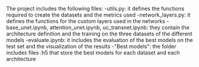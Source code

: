 The project includes the following files:
-utils.py: it defines the functions required to create the datasets and the metrics used
-network_layers.py: it defines the functions for the custom layers used in the networks
-base_unet.ipynb, attention_unet.ipynb, uc_transnet.ipynb: they contain the architecture definition and the training on the three datasets of the different models
-evaluate.ipynb: it includes the evaluation of the best models on the test set and the visualization of the results
-"Best models": the folder includes files .h5 that store the best models for each dataset and each architecture
